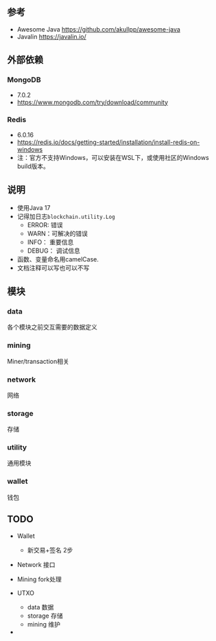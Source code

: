 
## 参考

- Awesome Java
  https://github.com/akullpp/awesome-java
- Javalin
  https://javalin.io/

## 外部依赖

### MongoDB

- 7.0.2
- https://www.mongodb.com/try/download/community

### Redis

- 6.0.16
- https://redis.io/docs/getting-started/installation/install-redis-on-windows
- 注：官方不支持Windows，可以安装在WSL下，或使用社区的Windows build版本。
## 说明

- 使用Java 17
- 记得加日志`blockchain.utility.Log`
  - ERROR: 错误
  - WARN：可解决的错误
  - INFO： 重要信息
  - DEBUG： 调试信息
- 函数、变量命名用camelCase.
- 文档注释可以写也可以不写

## 模块

### data

各个模块之前交互需要的数据定义

### mining

Miner/transaction相关

### network

网络

### storage

存储

### utility

通用模块

### wallet

钱包

## TODO

- Wallet
  - 新交易+签名 2步

- Network 接口

- Mining fork处理

- UTXO
  - data 数据
  - storage 存储
  - mining 维护
- 
